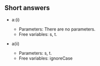 ## Short answers

- a:(i)
  - Parameters: There are no parameters.
  - Free variables: s, t.
  
- a(ii)
  - Parameters: s, t.
  - Free variables: ignoreCase